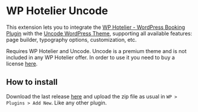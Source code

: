 # WP Hotelier Uncode

This extension lets you to integrate the [WP Hotelier - WordPress Booking Plugin](https://wphotelier.com/) with the [Uncode WordPress Theme](https://themeforest.net/item/uncode-creative-multiuse-wordpress-theme/13373220), supporting all available features: page builder, typography options, customization, etc.

Requires WP Hotelier and Uncode. Uncode is a premium theme and is not included in any WP Hotelier offer. In order to use it you need to buy a license [here](https://themeforest.net/item/uncode-creative-multiuse-wordpress-theme/13373220).

## How to install

Download the last release [here](https://github.com/wp-hotelier/wp-hotelier-uncode/releases/) and upload the zip file as usual in `WP > Plugins > Add New`. Like any other plugin.
